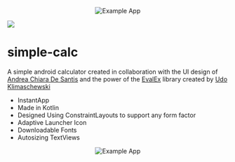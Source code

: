 <p align="center">
  <img src="https://raw.githubusercontent.com/zurche/simple-calc/master/img/simple_calc_banner.png" alt="Example App"/>
</p>

[![](https://owncloud.org/wp-content/themes/owncloudorgnew/assets/img/clients/buttons/googleplay.png)](https://play.google.com/store/apps/details?id=az.simplecalc)

# simple-calc
A simple android calculator created in collaboration with the UI design of [Andrea Chiara De Santis](https://www.behance.net/andydesa) and the power of the [EvalEx](https://github.com/uklimaschewski/EvalEx) library created by [Udo Klimaschewski](https://github.com/uklimaschewski)

* InstantApp
* Made in Kotlin
* Designed Using ConstraintLayouts to support any form factor
* Adaptive Launcher Icon
* Downloadable Fonts
* Autosizing TextViews

<p align="center">
  <img src="https://raw.githubusercontent.com/zurche/simple-calc/master/img/example.gif" alt="Example App"/>
</p>
